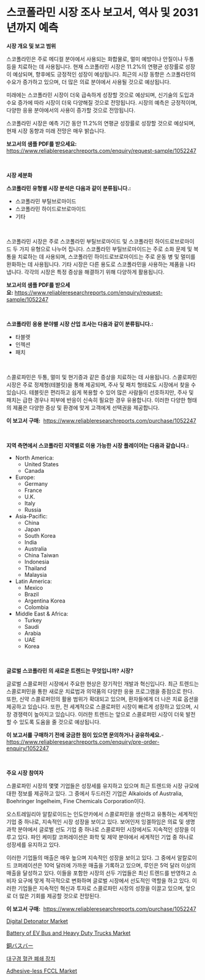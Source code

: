 <p><h1>스코폴라민 시장 조사 보고서, 역사 및 2031년까지 예측</h1></p><p><strong>시장 개요 및 보고 범위</strong></p>
<p><p>스코폴라민은 주로 메디컬 분야에서 사용되는 화합물로, 멀미 예방이나 안질이나 두통 등을 치료하는 데 사용됩니다. 현재 스코폴라민 시장은 11.2%의 연평균 성장률로 성장이 예상되며, 향후에도 긍정적인 성장이 예상됩니다. 최근의 시장 동향은 스코폴라민의 수요가 증가하고 있으며, 더 많은 의료 분야에서 사용될 것으로 예상됩니다.</p><p>미래에는 스코폴라민 시장이 더욱 급속하게 성장할 것으로 예상되며, 신기술의 도입과 수요 증가에 따라 시장이 더욱 다양해질 것으로 전망됩니다. 시장의 예측은 긍정적이며, 다양한 응용 분야에서의 사용이 증가할 것으로 전망됩니다.</p><p>스코폴라민 시장은 예측 기간 동안 11.2%의 연평균 성장률로 성장할 것으로 예상되며, 현재 시장 동향과 미래 전망은 매우 밝습니다.</p></p>
<p><strong>보고서의 샘플 PDF를 받으세요:</strong> <a href="https://www.reliableresearchreports.com/enquiry/request-sample/1052247">https://www.reliableresearchreports.com/enquiry/request-sample/1052247</a></p>
<p>&nbsp;</p>
<p><strong>시장 세분화</strong></p>
<p><strong>스코폴라민 유형별 시장 분석은 다음과 같이 분류됩니다.:</strong></p>
<p><ul><li>스코폴라민 부틸브로마이드</li><li>스코폴라민 하이드로브로마이드</li><li>기타</li></ul></p>
<p>&nbsp;</p>
<p><p>스코폴라민 시장은 주로 스코폴라민 부틸브로마이드 및 스코폴라민 하이드로브로마이드 두 가지 유형으로 나누어 집니다. 스코폴라민 부틸브로마이드는 주로 소화 문제 및 복통을 치료하는 데 사용되며, 스코폴라민 하이드로브로마이드는 주로 운동 병 및 멀미를 완화하는 데 사용됩니다. 기타 시장은 다른 용도로 스코폴라민을 사용하는 제품을 나타냅니다. 각각의 시장은 특정 증상을 해결하기 위해 다양하게 활용됩니다.</p></p>
<p><strong>보고서의 샘플 PDF를 받으세요:</strong>&nbsp;<a href="https://www.reliableresearchreports.com/enquiry/request-sample/1052247">https://www.reliableresearchreports.com/enquiry/request-sample/1052247</a></p>
<p>&nbsp;</p>
<p><strong> 스코폴라민 응용 분야별 시장 산업 조사는 다음과 같이 분류됩니다.:</strong></p>
<p><ul><li>타블렛</li><li>인젝션</li><li>패치</li></ul></p>
<p>&nbsp;</p>
<p><p>스콜로파민은 두통, 멀미 및 현기증과 같은 증상을 치료하는 데 사용됩니다. 스콜로파민 시장은 주로 정제형(테블릿)을 통해 제공되며, 주사 및 패치 형태로도 시장에서 찾을 수 있습니다. 테블릿은 편리하고 쉽게 복용할 수 있어 많은 사람들이 선호하지만, 주사 및 패치는 급한 경우나 피부에 반응이 신속히 필요한 경우 유용합니다. 이러한 다양한 형태의 제품은 다양한 증상 및 환경에 맞게 고객에게 선택권을 제공합니다.</p></p>
<p><strong>이 보고서 구매:</strong>&nbsp; <a href="https://www.reliableresearchreports.com/purchase/1052247">https://www.reliableresearchreports.com/purchase/1052247</a></p>
<p>&nbsp;</p>
<p><strong>지역 측면에서 스코폴라민 지역별로 이용 가능한 시장 플레이어는 다음과 같습니다.:</strong></p>
<p><ul>
    <li>
        North America:
        <ul>
            <li>United States</li>
            <li>Canada</li>
        </ul>
    </li>
    <li>
        Europe:
        <ul>
            <li>Germany</li>
            <li>France</li>
            <li>U.K.</li>
            <li>Italy</li>
            <li>Russia</li>
        </ul>
    </li>
    <li>
        Asia-Pacific:
        <ul>
            <li>China</li>
            <li>Japan</li>
            <li>South Korea</li>
            <li>India</li>
            <li>Australia</li>
            <li>China Taiwan</li>
            <li>Indonesia</li>
            <li>Thailand</li>
            <li>Malaysia</li>
        </ul>
    </li>
    <li>
        Latin America:
        <ul>
            <li>Mexico</li>
            <li>Brazil</li>
            <li>Argentina Korea</li>
            <li>Colombia</li>
        </ul>
    </li>
    <li>
        Middle East & Africa:
        <ul>
            <li>Turkey</li>
            <li>Saudi</li>
            <li>Arabia</li>
            <li>UAE</li>
            <li>Korea</li>
        </ul>
    </li>
    </ul></p>
<p>&nbsp;</p>
<p><strong>글로벌 스코폴라민 의 새로운 트렌드는 무엇입니까? 시장?</strong></p>
<p><p>글로벌 스콜로퍼민 시장에서 주요한 현상은 장기적인 개발과 혁신입니다. 최근 트렌드는 스콜로퍼민을 통한 새로운 치료법과 의약품의 다양한 응용 프로그램을 중점으로 한다. 또한, 신약 스콜로퍼민의 활용 범위가 확대되고 있으며, 환자들에게 더 나은 치료 옵션을 제공하고 있습니다. 또한, 전 세계적으로 스콜로퍼민 시장이 빠르게 성장하고 있으며, 시장 경쟁력이 높아지고 있습니다. 이러한 트렌드는 앞으로 스콜로퍼민 시장이 더욱 발전할 수 있도록 도움을 줄 것으로 예상됩니다.</p></p>
<p><strong>이 보고서를 구매하기 전에 궁금한 점이 있으면 문의하거나 공유하세요.</strong>- <a href="https://www.reliableresearchreports.com/enquiry/pre-order-enquiry/1052247">https://www.reliableresearchreports.com/enquiry/pre-order-enquiry/1052247</a></p>
<p>&nbsp;</p>
<p><strong>주요 시장 참여자</strong></p>
<p><p>스콜로파민 시장의 몇몇 기업들은 성장세를 유지하고 있으며 최근 트렌드와 시장 규모에 대한 정보를 제공하고 있다. 그 중에서 두드러진 기업은 Alkaloids of Australia, Boehringer Ingelheim, Fine Chemicals Corporation이다.</p><p>오스트레일리아 알칼로이드는 인도얀카에서 스콜로파민을 생산하고 유통하는 세계적인 기업 중 하나로, 지속적인 시장 성장을 보이고 있다. 보어인저 잉겔하임은 의료 및 생명과학 분야에서 글로벌 선도 기업 중 하나로 스콜로파민 시장에서도 지속적인 성장을 이루고 있다. 파인 케미칼 코퍼레이션은 화학 및 제약 분야에서 세계적인 기업 중 하나로 성장세를 유지하고 있다.</p><p>이러한 기업들의 매출은 매우 높으며 지속적인 성장을 보이고 있다. 그 중에서 알칼로이드 코퍼레이션은 10억 달러에 가까운 매출을 기록하고 있으며, 루인은 5억 달러 이상의 매출을 달성하고 있다. 이들을 포함한 시장의 선두 기업들은 최신 트렌드를 반영하고 소비자 요구에 맞게 적극적으로 변화하며 글로벌 시장에서 선도적인 역할을 하고 있다. 이러한 기업들은 지속적인 혁신과 투자로 스콜로파민 시장의 성장을 이끌고 있으며, 앞으로 더 많은 기회를 제공할 것으로 전망된다.</p></p>
<p><strong>이 보고서 구매:</strong>&nbsp;&nbsp;<a href="https://www.reliableresearchreports.com/purchase/1052247">https://www.reliableresearchreports.com/purchase/1052247</a></p>
<p><p><a href="https://view.publitas.com/reportprime-1/digital-detonator-market-growth-market-trends-covid-19-impact-and-forecasts-for-period-from-2024-2031/">Digital Detonator Market</a></p><p><a href="https://issuu.com/reportprime-2/docs/battery-of-ev-bus-and-heavy-duty-trucks-market-siz">Battery of EV Bus and Heavy Duty Trucks Market</a></p><p><a href="https://github.com/mcbeesbxa270/Market-Research-Report-List-1/blob/main/4893404187964.md">銅バスバー</a></p><p><a href="https://github.com/xvz497517413/Market-Research-Report-List-1/blob/main/7096741187898.md">대구경 혈관 폐쇄 장치</a></p><p><a href="https://butternut-bug-553.notion.site/Adhesive-less-FCCL-Market-Size-Growth-Outlook-from-2024-to-2031-projecting-at-Market-s-Trends-Anal-d93ef5d6c1144b9287d4479a00184ea7">Adhesive-less FCCL Market</a></p></p>
